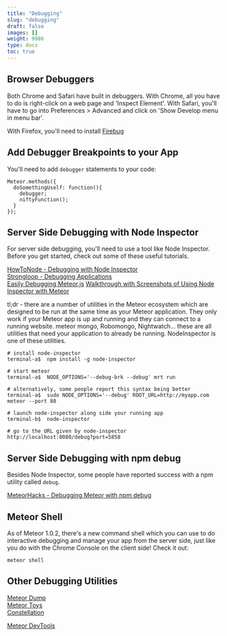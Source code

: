 ```yaml
---
title: "Debugging"
slug: "debugging"
draft: false
images: []
weight: 9986
type: docs
toc: true
---
```


## Browser Debuggers
Both Chrome and Safari have built in debuggers. With Chrome, all you have to do is right-click on a web page and 'Inspect Element'. With Safari, you'll have to go into Preferences > Advanced and click on 'Show Develop menu in menu bar'. 

With Firefox, you'll need to install [Firebug](https://getfirebug.com/)

## Add Debugger Breakpoints to your App
You'll need to add ``debugger`` statements to your code:

```
Meteor.methods({
  doSomethingUself: function(){
    debugger;
    niftyFunction();
  }
});
```

## Server Side Debugging with Node Inspector
For server side debugging, you'll need to use a tool like Node Inspector. Before you get started, check out some of these useful tutorials.

[HowToNode - Debugging with Node Inspector](https://howtonode.org/debugging-with-node-inspector)  
[Strongloop - Debugging Applications](https://docs.strongloop.com/display/SLC/Debugging+applications)  
[Easily Debugging Meteor.js](http://joshowens.me/easily-debugging-meteor-js/) 
[Walkthrough with Screenshots of Using Node Inspector with Meteor](https://github.com/meteor/meteor/issues/1411)   

tl;dr - there are a number of utilities in the Meteor ecosystem which are designed to be run at the same time as your Meteor application. They only work if your Meteor app is up and running and they can connect to a running website. meteor mongo, Robomongo, Nightwatch... these are all utilities that need your application to already be running.  NodeInspector is one of these utilities.

```
# install node-inspector
terminal-a$  npm install -g node-inspector

# start meteor
terminal-a$  NODE_OPTIONS='--debug-brk --debug' mrt run

# alternatively, some people report this syntax being better
terminal-a$  sudo NODE_OPTIONS='--debug' ROOT_URL=http://myapp.com meteor --port 80

# launch node-inspector along side your running app
terminal-b$  node-inspector

# go to the URL given by node-inspector
http://localhost:8080/debug?port=5858
```

## Server Side Debugging with npm debug
Besides Node Inspector, some people have reported success with a npm utility called ``debug``.

[MeteorHacks - Debugging Meteor with npm debug](http://meteorhacks.com/debugging-meteor-packages-and-apps.html)  

## Meteor Shell
As of Meteor 1.0.2, there's a new command shell which you can use to do interactive debugging and manage your app from the server side, just like you do with the Chrome Console on the client side! Check it out:

```
meteor shell
```

## Other Debugging Utilities
[Meteor Dump](https://atmospherejs.com/rwatts/meteordump)  
[Meteor Toys](http://meteor.toys/)  
[Constellation](https://atmospherejs.com/babrahams/constellation) 

[Meteor DevTools](https://chrome.google.com/webstore/detail/meteor-devtools/ippapidnnboiophakmmhkdlchoccbgje)

